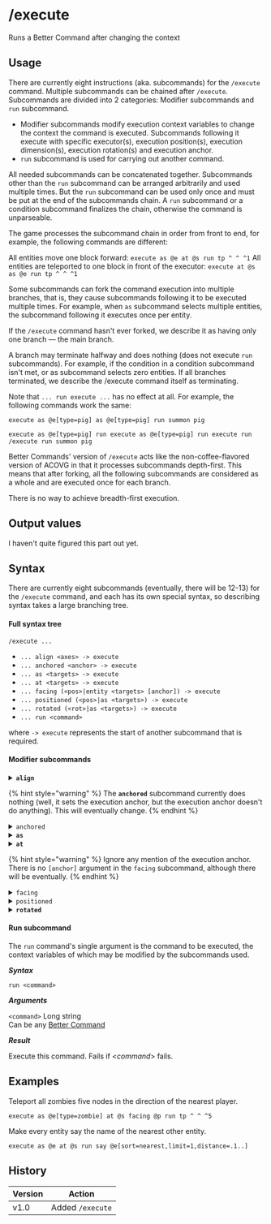 # /execute

Runs a Better Command after changing the context

## Usage

There are currently eight instructions (aka. subcommands) for the `/execute` command. Multiple subcommands can be chained after `/execute`. Subcommands are divided into 2 categories: Modifier subcommands and `run` subcommand.

* Modifier subcommands modify execution context variables to change the context the command is executed. Subcommands following it execute with specific executor(s), execution position(s), execution dimension(s), execution rotation(s) and execution anchor.
* `run` subcommand is used for carrying out another command.

All needed subcommands can be concatenated together. Subcommands other than the `run` subcommand can be arranged arbitrarily and used multiple times. But the `run` subcommand can be used only once and must be put at the end of the subcommands chain. A `run` subcommand or a condition subcommand finalizes the chain, otherwise the command is unparseable.

The game processes the subcommand chain in order from front to end, for example, the following commands are different:

All entities move one block forward: `execute as @e at @s run tp ^ ^ ^1` All entities are teleported to one block in front of the executor: `execute at @s as @e run tp ^ ^ ^1`

Some subcommands can fork the command execution into multiple branches, that is, they cause subcommands following it to be executed multiple times. For example, when `as` subcommand selects multiple entities, the subcommand following it executes once per entity.

If the `/execute` command hasn't ever forked, we describe it as having only one branch — the main branch.

A branch may terminate halfway and does nothing (does not execute `run` subcommands). For example, if the condition in a condition subcommand isn't met, or as subcommand selects zero entities. If all branches terminated, we describe the /execute command itself as terminating.

Note that `... run execute ...` has no effect at all. For example, the following commands work the same:

`execute as @e[type=pig] as @e[type=pig] run summon pig`

`execute as @e[type=pig] run execute as @e[type=pig] run execute run /execute run summon pig`

Better Commands' version of `/execute` acts like the non-coffee-flavored version of ACOVG in that it processes subcommands depth-first. This means that after forking, all the following subcommands are considered as a whole and are executed once for each branch.

There is no way to achieve breadth-first execution.

## Output values

I haven't quite figured this part out yet.

## Syntax

There are currently eight subcommands (eventually, there will be 12-13) for the `/execute` command, and each has its own special syntax, so describing syntax takes a large branching tree.

#### Full syntax tree

`/execute ...`

* `... align <axes> -> execute`
* `... anchored <anchor> -> execute`
* `... as <targets> -> execute`
* `... at <targets> -> execute`
* `... facing (<pos>|entity <targets> [anchor]) -> execute`
* `... positioned (<pos>|as <targets>) -> execute`
* `... rotated (<rot>|as <targets>) -> execute`
* `... run <command>`

where `-> execute` represents the start of another subcommand that is required.

#### Modifier subcommands

<details>

<summary><strong><code>align</code></strong></summary>

Updates the execution position, aligning to its current block position (integer coordinates). Applies only along specified axes. This akin to flooring the coordinates - i.e. rounding then \*downward\* (not toward zero).

_Usage_

`align <axes> -> execute`

_Arguments_

`<axes>` String

Any non-repeating combination of the characters 'x', 'y', and 'z'. Axes can be declared in any order, but they cannot duplicate. (For example, `x`, `xz`, `zyx`, or `yz`.)

_Result_

Execution position in the given axes are floored, changing by less than 1 block. Causes an error if the argument is not specified correctly.

Given (-1.8, 2.3, 5.9), `execute align xz` changes the position to (-2, 2.3, 5).Given (2.4, -1.1, 3.8), `execute align yxz run tp @p ~ ~ ~` teleports the nearest player to (2, -2, 3).

</details>

{% hint style="warning" %}
The **`anchored`** subcommand currently does nothing (well, it sets the execution anchor, but the execution anchor doesn't do anything). This will eventually change.
{% endhint %}

<details>

<summary><code>anchored</code></summary>

**anchored**

Sets the _execution anchor_ to the eyes or feet. Defaults to feet.\
Running `positioned <pos> -> execute` resets to feet.

_Syntax_

`anchored <anchor> -> execute`

_Arguments_

`<anchor>`  String (either`eyes` or `feet`)

Whether to anchor the executed command to eyes or feet.

</details>

<details>

<summary><strong><code>as</code></strong></summary>

Sets the _executor_ to target entity, without changing _execution position, rotation, dimension, and anchor._

_Syntax_

`as <targets> -> execute`

_Arguments_

`<targets>` Selector

Target entity/entities to become the new executor.

_Result_

Executor is updated to target entity (which changes the meaning of `@s`).

Causes an error if the argument is not specified correctly.

Forks if `<targets>` selects multiple entities.

Terminates current branch if `<targets>` fails to resolve to one or more entities (named players must be online).

_Example_

Kill all sheep: `execute as @e[type=sheep] run kill @s`

Teleport all loaded cows five blocks above you: `execute as @e[type=cow] run tp ~ ~5 ~`

</details>

<details>

<summary><strong><code>at</code></strong></summary>

Sets the _execution position, rotation,_ and _dimension_ to match those of an entity; does not change _executor_.

_Syntax_

`at <targets> -> execute`

_Arguments_

`<targets>`: Selector

Target entity/entities to match position, rotation, and dimension with.

_Result_

_Execution position, rotation,_ and _dimension_ are updated to match target entity.

Causes an error if the argument is not specified correctly.

Forks if `<targets>` selects multiple entities.

Terminates current branch if `<targets>` fails to resolve to one or more entities (named players must be online).

_Example_

Move all sheep upward 1 block: `execute as @e[type=sheep] at @s run tp ~ ~1 ~`

Kill the player running the command, because "`at`" does not change the executor: `execute at @e[type=sheep] run kill @s`\


</details>

{% hint style="warning" %}
Ignore any mention of the execution anchor. There is no `[anchor]` argument in the `facing` subcommand, although there will be eventually.
{% endhint %}

<details>

<summary><code>facing</code></summary>

Sets the _execution rotation_ to face a given point, as viewed from its anchor (either the eyes or the feet).

_**Syntax**_

`facing <pos> -> execute`

`facing entity <targets> [anchor] -> execute`

_**Arguments**_

Options: `facing <pos>`

`<pos>` Position

Coordinates to rotate toward.

Options: `facing entity <targets> [anchor]`

`<targets>` Selector

The target(s) to rotate toward.

Must be a player name or [target selector](../target-selectors.md).

`[anchor]` String (either `eyes` or `feet`)

Whether to face the target's _eyes_ or _feet_

_**Result**_

_Execution rotation_ is updated to face given position or targets.

Causes an error if the argument is not specified correctly.

Forks if `<targets>` selects multiple entities.

Terminates current branch if `<targets>` or `origin: target` fails to resolve to one or more entities (named players must be online).

_**Example**_

Executor rotates one degree to the left: `execute facing ^1 ^ ^ run tp @s ~ ~ ~ ~ ~`

All entities move one block in the direction of (0, 64, 0) (without changing their rotation): `execute as @e at @s facing 0 64 0 run tp @s ^ ^ ^1`

All entities move one block in the direction of (0, 64, 0) (with changing their rotation): `execute as @e at @s facing 0 64 0 run tp ^ ^ ^1 ~ ~`

All non player entities move one space in the direction of their nearest player (without changing their rotation): `execute as @e[type=!player] at @s facing entity @p run tp @s ^ ^ ^1`\


</details>

<details>

<summary><code>positioned</code></summary>

Sets the _execution position_, without changing _execution rotation_ or _dimension_; can match an entity's position.

_**Syntax**_

`positioned <pos> -> execute`

`positioned as <targets> -> execute`

_**Arguments**_

Option: `positioned <pos>`

`<pos>` Position

New position.

Option: `positioned as <targets>`

`<targets>` Selector

The target(s) to match position with.

_**Result**_

_Execution position_ is updated. And `positioned <pos>` also resets _execution anchor_ to `feet`.

Causes an error if the argument is not specified correctly.

Forks if `<targets>` selects multiple entities.

Terminates current branch if `<targets>` fails to resolve to one or more entities (named players must be online).

_**Example**_

Say the name of the player closest to (0, 64, 0): `execute positioned 0 64 0 run say @p`

</details>

<details>

<summary><strong><code>rotated</code></strong></summary>

Sets the _execution rotation_, can match an entity's rotation.

_**Syntax**_

`rotated <rot> -> execute`

`rotated as <targets> -> execute`

_**Arguments**_

Option: `rotated <rot>`

`<rot>` Rotation

The rotation (yaw and optionally pitch), in degrees

Option: `rotated as <targets>`

`<targets>`: Selector

The target(s) to match rotation with.

Must be a player name or [target selector](../target-selectors.md).

_**Result**_

_Execution rotation_ is updated.

Causes an error if the argument is not specified correctly.

Forks if `<targets>` selects multiple entities.

Terminates current branch if `<targets>` fails to resolve to one or more entities (named players must be online).

_**Example**_

Move every sheep 1 block in the direction that the player closest to it is facing: `execute as @e[type=sheep] at @s rotated as @p run tp @s ^ ^ ^1`



</details>

#### Run subcommand

The `run` command's single argument is the command to be executed, the context variables of which may be modified by the subcommands used.

_**Syntax**_

`run <command>`

_**Arguments**_

`<command>` Long string\
Can be any [Better Command](./)

_**Result**_

Execute this command. Fails if <_command_> fails.

## Examples

Teleport all zombies five nodes in the direction of the nearest player.

`execute as @e[type=zombie] at @s facing @p run tp ^ ^ ^5`

Make every entity say the name of the nearest other entity.

`execute as @e at @s run say @e[sort=nearest,limit=1,distance=.1..]`

## History

| Version | Action           |
| ------- | ---------------- |
| v1.0    | Added `/execute` |
